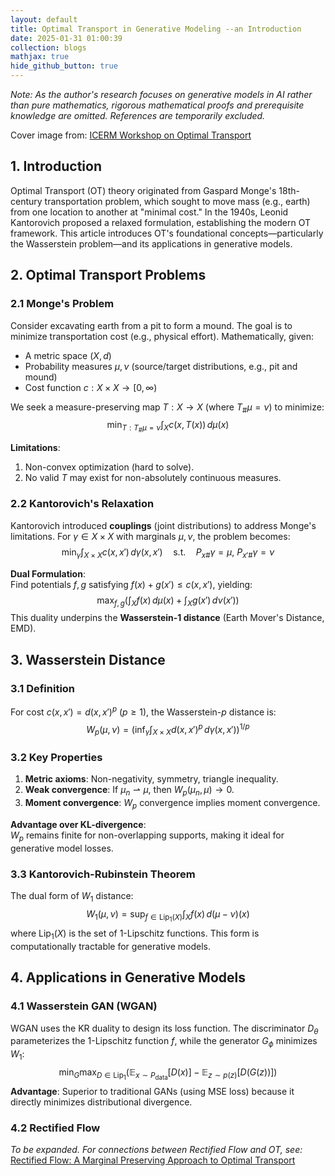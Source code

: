 ```yaml
---
layout: default
title: Optimal Transport in Generative Modeling --an Introduction
date: 2025-01-31 01:00:39
collection: blogs
mathjax: true
hide_github_button: true
---
```



<head>
  <!-- MathJax v3 + SVG 渲染 + 自定义配置 -->
  <script>
    window.MathJax = {
      tex: {
        inlineMath: [['$', '$'], ['\\(', '\\)']],
        displayMath: [['$$', '$$'], ['\\[', '\\]']],
        tags: 'ams'
      },
      svg: {
        fontCache: 'global',
        scale: 1.1 // 可选：放大字体，美观一些
      }
    };
  </script>
  <script async src="https://cdn.jsdelivr.net/npm/mathjax@3/es5/tex-svg.js"></script>
</head>



*Note: As the author's research focuses on generative models in AI rather than pure mathematics, rigorous mathematical proofs and prerequisite knowledge are omitted. References are temporarily excluded.*

Cover image from: [ICERM Workshop on Optimal Transport](https://icerm.brown.edu/program/topical_workshop/tw-23-otds)

## 1. Introduction

Optimal Transport (OT) theory originated from Gaspard Monge's 18th-century transportation problem, which sought to move mass (e.g., earth) from one location to another at "minimal cost." In the 1940s, Leonid Kantorovich proposed a relaxed formulation, establishing the modern OT framework. This article introduces OT's foundational concepts—particularly the Wasserstein problem—and its applications in generative models.

## 2. Optimal Transport Problems

### 2.1 Monge's Problem

Consider excavating earth from a pit to form a mound. The goal is to minimize transportation cost (e.g., physical effort). Mathematically, given:
- A metric space $(X, d)$  
- Probability measures $\mu, \nu$ (source/target distributions, e.g., pit and mound)  
- Cost function $c: X \times X \to [0, \infty)$  

We seek a measure-preserving map $T: X \to X$ (where $T_\#\mu = \nu$) to minimize:
$$
\min_{T: T_\# \mu = \nu} \int_X c(x, T(x)) \, d\mu(x)
$$

**Limitations**:  
1. Non-convex optimization (hard to solve).  
2. No valid $T$ may exist for non-absolutely continuous measures.

### 2.2 Kantorovich's Relaxation

Kantorovich introduced **couplings** (joint distributions) to address Monge's limitations. For $\gamma \in X \times X$ with marginals $\mu, \nu$, the problem becomes:
$$
\min_{\gamma} \int_{X \times X} c(x, x') \, d\gamma(x, x') \quad \text{s.t.} \quad P_{x\#}\gamma = \mu, \ P_{x'\#}\gamma = \nu
$$

**Dual Formulation**:  
Find potentials $f, g$ satisfying $f(x) + g(x') \leq c(x, x')$, yielding:
$$
\max_{f, g} \left( \int_X f(x) \, d\mu(x) + \int_X g(x') \, d\nu(x') \right)
$$
This duality underpins the **Wasserstein-1 distance** (Earth Mover's Distance, EMD).

## 3. Wasserstein Distance

### 3.1 Definition

For cost $c(x, x') = d(x, x')^p$ ($p \geq 1$), the Wasserstein-$p$ distance is:
$$
W_p(\mu, \nu) = \left( \inf_{\gamma} \int_{X \times X} d(x, x')^p \, d\gamma(x, x') \right)^{1/p}
$$

### 3.2 Key Properties

1. **Metric axioms**: Non-negativity, symmetry, triangle inequality.  
2. **Weak convergence**: If $\mu_n \rightharpoonup \mu$, then $W_p(\mu_n, \mu) \to 0$.  
3. **Moment convergence**: $W_p$ convergence implies moment convergence.  

**Advantage over KL-divergence**:  
$W_p$ remains finite for non-overlapping supports, making it ideal for generative model losses.

### 3.3 Kantorovich-Rubinstein Theorem

The dual form of $W_1$ distance:
$$
W_1(\mu, \nu) = \sup_{f \in \text{Lip}_1(X)} \int_X f(x) \, d(\mu - \nu)(x)
$$
where $\text{Lip}_1(X)$ is the set of 1-Lipschitz functions. This form is computationally tractable for generative models.

## 4. Applications in Generative Models

### 4.1 Wasserstein GAN (WGAN)

WGAN uses the KR duality to design its loss function. The discriminator $D_\theta$ parameterizes the 1-Lipschitz function $f$, while the generator $G_\phi$ minimizes $W_1$:
$$
\min_G \max_{D \in \text{Lip}_1} \left( \mathbb{E}_{x \sim P_{\text{data}}} [D(x)] - \mathbb{E}_{z \sim p(z)} [D(G(z))] \right)
$$
**Advantage**: Superior to traditional GANs (using MSE loss) because it directly minimizes distributional divergence.

### 4.2 Rectified Flow

*To be expanded. For connections between Rectified Flow and OT, see:*  
[Rectified Flow: A Marginal Preserving Approach to Optimal Transport](https://arxiv.org/abs/2209.14577)